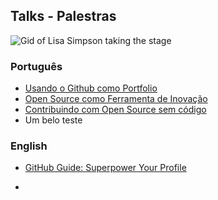 ## Talks - Palestras
![Gid of Lisa Simpson taking the stage](https://media.giphy.com/media/l2JefGqfAL1MuSEPm/giphy.gif)
### Português
- [Usando o Github como Portfolio](https://github.com/pachicodes/talks/blob/main/palestras/github-portfolio.md)
- [Open Source como Ferramenta de Inovação](https://github.com/pachicodes/talks/blob/main/palestras/oss-como-ferramenta.md)
- [Contribuindo com Open Source sem código](https://github.com/pachicodes/talks/blob/main/palestras/contribuindo-com-oss-nocode.md)
- Um belo teste

### English
- [GitHub Guide: Superpower Your Profile](https://github.com/pachicodes/talks/blob/main/talks/github-profile.md)

- 


